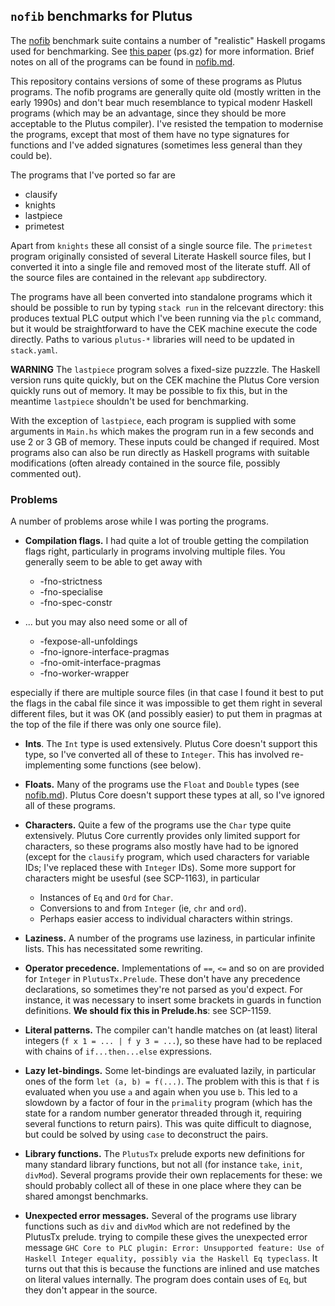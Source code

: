 ## `nofib` benchmarks for Plutus

The [nofib](https://github.com/ghc/nofib) benchmark suite contains
a number of "realistic" Haskell progams used for benchmarking.
See [this paper](https://downloads.haskell.org/ghc/papers/nofib.ps.gz) (ps.gz)
for more information.  Brief notes on all of the programs can be found
in [nofib.md](./nofib.md).

This repository contains versions of some of these programs as
Plutus programs.  The nofib programs are generally quite old
(mostly written in the early 1990s) and don't bear much resemblance
to typical modenr Haskell programs (which may be an advantage,
since they should be more acceptable to the Plutus compiler).
I've resisted the tempation to modernise the programs, except
that most of them have no type signatures for functions and
I've added signatures (sometimes less general than they could be).

The programs that I've ported so far are

  * clausify
  * knights
  * lastpiece
  * primetest

Apart from `knights` these all consist of a single source file.
The `primetest` program originally consisted of several Literate
Haskell source files, but I converted it into a single file
and removed most of the literate stuff.  All of the source
files are contained in the relevant `app` subdirectory.

The programs have all been converted into standalone programs which it should be
possible to run by typing `stack run` in the relcevant directory: this produces
textual PLC output which I've been running via the `plc` command, but it would
be straightforward to have the CEK machine execute the code directly.  Paths to
various `plutus-*` libraries will need to be updated in `stack.yaml`.

**WARNING** The `lastpiece` program solves a fixed-size puzzzle.  The Haskell
version runs quite quickly, but on the CEK machine the Plutus Core version
quickly runs out of memory. It may be possible to fix this, but in the meantime
`lastpiece` shouldn't be used for benchmarking.

With the exception of `lastpiece`, each program is supplied with some arguments
in `Main.hs` which makes the program run in a few seconds and use 2 or 3 GB of
memory.  These inputs could be changed if required.  Most programs also
can also be run directly as Haskell programs with suitable modifications (often
already contained in the source file, possibly commented out).


### Problems
A number of problems arose while I was porting the programs.

  * **Compilation flags.**  I had quite a lot of trouble getting
  the compilation flags right, particularly in programs involving
  multiple files.  You generally seem to be able to get away with

      * -fno-strictness
      * -fno-specialise
      * -fno-spec-constr
  
  *  ... but you may also need some or all of 

      * -fexpose-all-unfoldings
      * -fno-ignore-interface-pragmas
      * -fno-omit-interface-pragmas
      * -fno-worker-wrapper

   especially if there are multiple source files (in that case I found it best
   to put the flags in the cabal file since it was impossible to get them right
   in several different files, but it was OK (and possibly easier) to put them
   in pragmas at the top of the file if there was only one source file).

  * **Ints**.  The `Int` type is used extensively.  Plutus Core
  doesn't support this type, so I've converted all of these
  to `Integer`.  This has involved re-implementing some functions (see below).

  * **Floats.**  Many of the programs use the `Float` and `Double` types
  (see [nofib.md](./nofib.md)).  Plutus Core doesn't support these types
  at all, so I've ignored all of these programs.

  * **Characters.** Quite a few of the programs use the `Char` type quite
  extensively.  Plutus Core currently provides only limited support for
  characters, so these programs also mostly have had to be ignored (except for
  the `clausify` program, which used characters for variable IDs; I've replaced
  these with `Integer` IDs).  Some more support for characters might be usesful
  (see SCP-1163), in particular

     * Instances of `Eq` and `Ord` for `Char`.
     * Conversions to and from `Integer` (ie, `chr` and `ord`).
     * Perhaps easier access to individual characters within strings.


  * **Laziness.** A number of the programs use laziness, in particular
      infinite lists.  This has necessitated some rewriting.

  * **Operator precedence.** Implementations of `==`, `<=` and so on
    are provided for `Integer` in `PlutusTx.Prelude`.  These don't
    have any precedence declarations, so sometimes they're not parsed
    as you'd expect.  For instance, it was necessary to insert some brackets
    in guards in function definitions.  **We should fix this in Prelude.hs**: see SCP-1159.

  * **Literal patterns.** The compiler can't handle matches on (at least)
    literal integers (`f x 1 = ... | f y 3 = ...`), so these have had to be replaced with
    chains of `if...then...else` expressions.

  * **Lazy let-bindings.** Some let-bindings are evaluated lazily, in particular
    ones of the form `let (a, b) = f(...)`.  The problem with this is that `f`
    is evaluated when you use `a` and again when you use `b`.  This led to a
    slowdown by a factor of four in the `primality` program (which has the state
    for a random number generator threaded through it, requiring several
    functions to return pairs).  This was quite difficult to diagnose, but could
    be solved by using `case` to deconstruct the pairs.

  * **Library functions.** The `PlutusTx` prelude exports new definitions for
    many standard library functions, but not all (for instance `take`, `init`,
    `divMod`).  Several programs provide their own replacements for these: we
    should probably collect all of these in one place where they can be shared
    amongst benchmarks.


  * **Unexpected error messages.** Several of the programs use library functions
  such as `div` and `divMod` which are not redefined by the PlutusTx prelude.
  trying to compile these gives the unexpected error message `GHC Core to PLC
  plugin: Error: Unsupported feature: Use of Haskell Integer equality, possibly
  via the Haskell Eq typeclass`.  It turns out that this is because the functions
  are inlined and use matches on literal values internally.  The program does contain
  uses of `Eq`, but they don't appear in the source.